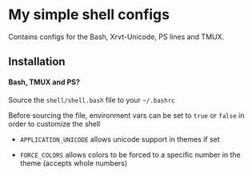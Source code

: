 # My simple shell configs

Contains configs for the Bash, Xrvt-Unicode, PS lines and TMUX.

## Installation

#### Bash, TMUX and PS?

Source the `shell/shell.bash` file to your `~/.bashrc`

Before sourcing the file, environment vars can be set to `true` or `false` in order to customize the shell

 - `APPLICATION_UNICODE` allows unicode support in themes if set

 - `FORCE_COLORS` allows colors to be forced to a specific number in the theme (accepts whole numbers)

